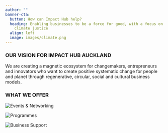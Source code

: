 ```yaml
---
author: ""
banner-cta:
  button: How can Impact Hub help?
  heading: Enabling businesses to be a force for good, with a focus on social &
    climate justice
  align: left
  image: images/climate.png
---
```

### OUR VISION FOR IMPACT HUB AUCKLAND

We are creating a magnetic ecosystem for changemakers, entrepreneurs and innovators who want to create positive systematic change for people and planet through regenerative, circular, social and cultural business models. 

### WHAT WE OFFER

![](images/networking.png "Events & Networking")

![](images/programmes.png "Programmes")

![](images/support.png "Business Support")